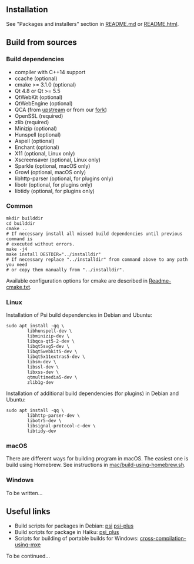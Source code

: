 ## Installation

See "Packages and installers" section in [README.md](README.md) or [README.html](README.html).


## Build from sources

### Build dependencies

* compiler with C++14 support
* ccache (optional)
* cmake >= 3.1.0 (optional)
* Qt 4.8 or Qt >= 5.5
* QtWebKit (optional)
* QtWebEngine (optional)
* QCA (from [upstream](https://api.kde.org/qca/html/) or from our [fork](https://github.com/psi-im/qca))
* OpenSSL (required)
* zlib (required)
* Minizip (optional)
* Hunspell (optional)
* Aspell (optional)
* Enchant (optional)
* X11 (optional, Linux only)
* Xscreensaver (optional, Linux only)
* Sparkle (optional, macOS only)
* Growl (optional, macOS only)
* libhttp-parser (optional, for plugins only)
* libotr (optional, for plugins only)
* libtidy (optional, for plugins only)

### Common

```shell
mkdir builddir
cd builddir
cmake ..
# If necessary install all missed build dependencies until previous command is
# executed without errors.
make -j4
make install DESTDIR="../installdir"
# If necessary replace "../installdir" from command above to any path you need
# or copy them manually from "../installdir".
```

Available configuration options for cmake are described in [Readme-cmake.txt](Readme-cmake.txt).

### Linux

Installation of Psi build dependencies in Debian and Ubuntu:

```shell
sudo apt install -qq \
        libhunspell-dev \
        libminizip-dev \
        libqca-qt5-2-dev \
        libqt5svg5-dev \
        libqt5webkit5-dev \
        libqt5x11extras5-dev \
        libsm-dev \
        libssl-dev \
        libxss-dev \
        qtmultimedia5-dev \
        zlib1g-dev
```

Installation of additional build dependencies (for plugins) in Debian and Ubuntu:

```shell
sudo apt install -qq \
        libhttp-parser-dev \
        libotr5-dev \
        libsignal-protocol-c-dev \
        libtidy-dev
```

### macOS

There are different ways for building program in macOS. The easiest one is build using Homebrew. See instructions in [mac/build-using-homebrew.sh](mac/build-using-homebrew.sh).

### Windows

To be written...



## Useful links

* Build scripts for packages in Debian:
[psi](https://salsa.debian.org/xmpp-team/psi)
[psi-plus](https://salsa.debian.org/xmpp-team/psi-plus)
* Build scripts for package in Haiku:
[psi_plus](https://github.com/haikuports/haikuports/tree/master/net-im/psi_plus)
* Scripts for building of portable builds for Windows:
[cross-compilation-using-mxe](https://github.com/psi-plus/maintenance/tree/master/scripts/win32/cross-compilation-using-mxe)

To be continued...

